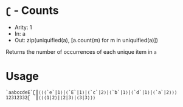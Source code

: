 # `ʗ` - Counts

- Arity: 1
- In: a
- Out: zip(uniquified(a), [a.count(m) for m in uniquified(a)])

Returns the number of occurrences of each unique item in `a`

# Usage
```
`aabccdeE`ʗ║⟨⟨⟨`e`|1⟩|⟨`E`|1⟩|⟨`c`|2⟩|⟨`b`|1⟩|⟨`d`|1⟩|⟨`a`|2⟩⟩⟩
12312332ʗ  ║⟨⟨⟨1|2⟩|⟨2|3⟩|⟨3|3⟩⟩⟩
```
